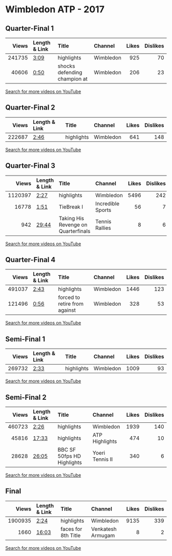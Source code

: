 
# Wimbledon ATP - 2017

## Quarter-Final 1
|   Views | Length & Link                                       | Title                         | Channel   |   Likes |   Dislikes |
|--------:|:----------------------------------------------------|:------------------------------|:----------|--------:|-----------:|
|  241735 | [3:09](https://www.youtube.com/watch?v=KtJ7XCnnRyw) | highlights                    | Wimbledon |     925 |         70 |
|   40606 | [0:50](https://www.youtube.com/watch?v=fUkiGVj6ifY) | shocks defending champion  at | Wimbledon |     206 |         23 |

[Search for more videos on YouTube](https://www.youtube.com/results?search_query=%22wimbledon%22+%22Querrey%22+%22Murray%22+%222017%22+%22highlights%22)     

## Quarter-Final 2
|   Views | Length & Link                                       | Title      | Channel   |   Likes |   Dislikes |
|--------:|:----------------------------------------------------|:-----------|:----------|--------:|-----------:|
|  222687 | [2:46](https://www.youtube.com/watch?v=XmjToTSkuRk) | highlights | Wimbledon |     641 |        148 |

[Search for more videos on YouTube](https://www.youtube.com/results?search_query=%22wimbledon%22+%22Cilic%22+%22Muller%22+%222017%22+%22highlights%22)     

## Quarter-Final 3
|   Views | Length & Link                                        | Title                                  | Channel           |   Likes |   Dislikes |
|--------:|:-----------------------------------------------------|:---------------------------------------|:------------------|--------:|-----------:|
| 1120397 | [2:27](https://www.youtube.com/watch?v=iZ2yt4FDsBg)  | highlights                             | Wimbledon         |    5496 |        242 |
|   16778 | [1:51](https://www.youtube.com/watch?v=pxABMzgr80I)  | TieBreak    l                          | Incredible Sports |      56 |          7 |
|     942 | [29:44](https://www.youtube.com/watch?v=gaDuyRpVMH0) | Taking His Revenge on    Quarterfinals | Tennis Rallies    |       8 |          6 |

[Search for more videos on YouTube](https://www.youtube.com/results?search_query=%22wimbledon%22+%22Federer%22+%22Raonic%22+%222017%22+%22highlights%22)     

## Quarter-Final 4
|   Views | Length & Link                                       | Title                            | Channel   |   Likes |   Dislikes |
|--------:|:----------------------------------------------------|:---------------------------------|:----------|--------:|-----------:|
|  491037 | [2:43](https://www.youtube.com/watch?v=EnRxrMFAA3c) | highlights                       | Wimbledon |    1446 |        123 |
|  121496 | [0:56](https://www.youtube.com/watch?v=3x148exg9Bs) | forced to retire from    against | Wimbledon |     328 |         53 |

[Search for more videos on YouTube](https://www.youtube.com/results?search_query=%22wimbledon%22+%22Berdych%22+%22Djokovic%22+%222017%22+%22highlights%22)     

## Semi-Final 1
|   Views | Length & Link                                       | Title      | Channel   |   Likes |   Dislikes |
|--------:|:----------------------------------------------------|:-----------|:----------|--------:|-----------:|
|  269732 | [2:33](https://www.youtube.com/watch?v=DSFsyg48fBg) | highlights | Wimbledon |    1009 |         93 |

[Search for more videos on YouTube](https://www.youtube.com/results?search_query=%22wimbledon%22+%22Cilic%22+%22Querrey%22+%222017%22+%22highlights%22)     

## Semi-Final 2
|   Views | Length & Link                                        | Title                           | Channel         |   Likes |   Dislikes |
|--------:|:-----------------------------------------------------|:--------------------------------|:----------------|--------:|-----------:|
|  460723 | [2:26](https://www.youtube.com/watch?v=rLQTslTeANE)  | highlights                      | Wimbledon       |    1939 |        140 |
|   45816 | [17:33](https://www.youtube.com/watch?v=T7irMDRKDLw) | highlights                      | ATP Highlights  |     474 |         10 |
|   28628 | [26:05](https://www.youtube.com/watch?v=XLqav8pgYBk) | BBC    SF   50fps HD Highlights | Yoeri Tennis II |     340 |          6 |

[Search for more videos on YouTube](https://www.youtube.com/results?search_query=%22wimbledon%22+%22Federer%22+%22Berdych%22+%222017%22+%22highlights%22)     

## Final
|   Views | Length & Link                                        | Title                | Channel           |   Likes |   Dislikes |
|--------:|:-----------------------------------------------------|:---------------------|:------------------|--------:|-----------:|
| 1900935 | [2:24](https://www.youtube.com/watch?v=1BKicTE-gvQ)  | highlights           | Wimbledon         |    9135 |        339 |
|    1660 | [16:03](https://www.youtube.com/watch?v=ZVTbIHGtWE8) | faces  for 8th Title | Venkatesh Armugam |       8 |          2 |

[Search for more videos on YouTube](https://www.youtube.com/results?search_query=%22wimbledon%22+%22Federer%22+%22Cilic%22+%222017%22+%22highlights%22)     
